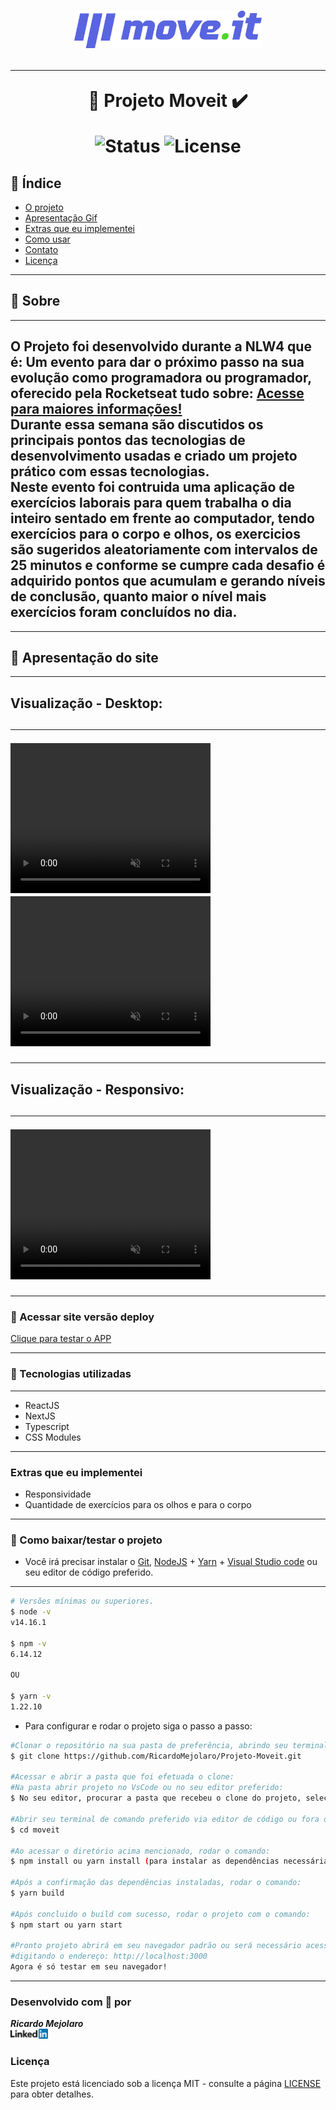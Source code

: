 <h1 align=center>
<img src="public/logo-full.svg" alt="Move.it logo" width="300px"/>

---

🚀 Projeto Moveit ✔️ <br>

<img src="https://camo.githubusercontent.com/a45bd10a7ea5a30b5665d9869b0ce1324fa90350/68747470733a2f2f696d672e736869656c64732e696f2f62616467652f7374617475732d6163746976652d737563636573732e737667" alt="Status" data-canonical-src="https://img.shields.io/badge/status-active-success.svg" style="max-width:100%;">
<img src="https://camo.githubusercontent.com/890acbdcb87868b382af9a4b1fac507b9659d9bf/68747470733a2f2f696d672e736869656c64732e696f2f62616467652f6c6963656e73652d4d49542d626c75652e737667" alt="License" data-canonical-src="https://img.shields.io/badge/license-MIT-blue.svg" style="max-width:100%;">
</h1>

## 📑️ Índice

- [O projeto](#📝️-Sobre)
- [Apresentação Gif](#🚀️-Apresentação-do-site)
- [Extras que eu implementei](#-Extras-que-eu-implementei)
- [Como usar](#💾️-Como-baixar/testar-o-projeto)
- [Contato](#-Desenvolvido-com-💙️-por)
- [Licença](#-Licença)

---

## 📝️ Sobre

---

<h2>
    O Projeto foi desenvolvido durante a NLW4 que é: Um evento para dar o próximo passo na sua evolução como programadora ou programador, oferecido pela Rocketseat tudo sobre: <a href="https://rocketseat.com.br/" target="_blank">Acesse para maiores informações! </a> <br>
    Durante essa semana são discutidos os principais pontos das tecnologias de desenvolvimento usadas e criado um projeto prático com essas tecnologias.<br>
    Neste evento foi contruida uma aplicação de exercícios laborais para quem trabalha o dia inteiro sentado em frente ao computador, tendo exercícios para o corpo e olhos, os exercicios são sugeridos aleatoriamente com intervalos de 25 minutos e conforme se cumpre cada desafio é adquirido pontos que acumulam e gerando níveis de conclusão, quanto maior o nível mais exercícios foram concluídos no dia. 
</h2>

---

## 🚀️ Apresentação do site

---

<h2>Visualização - Desktop:<h2>

---

<video width="320" height="240" autoplay muted>
  <source src="public/desktop-1.webm" type="video/webm">
</video>

<video width="320" height="240" autoplay muted>
  <source src="public/desktop-2.webm" type="video/webm">
</video>

---

<h2>Visualização - Responsivo:<h2>

---

<video width="320" height="240" autoplay muted>
  <source src="public/responsivo-2.webm" type="video/webm">
</video>

---

### 🚀️ Acessar site versão deploy

<a href="https://moveitapplication.vercel.app/">
Clique para testar o APP
</a>

---

### 🚀️ Tecnologias utilizadas

---

- ReactJS
- NextJS
- Typescript
- CSS Modules

---

### Extras que eu implementei

- Responsividade
- Quantidade de exercícios para os olhos e para o corpo

---

### 💾️ Como baixar/testar o projeto

- Você irá precisar instalar o [Git](https://git-scm.com/), [NodeJS](https://nodejs.org/pt-br/download/) + [Yarn](https://classic.yarnpkg.com/en/docs/install/) + [Visual Studio code](https://code.visualstudio.com/) ou seu editor de código preferido.

---

```bash
# Versões mínimas ou superiores.
$ node -v
v14.16.1

$ npm -v 
6.14.12

OU

$ yarn -v 
1.22.10

```

- Para configurar e rodar o projeto siga o passo a passo:

```bash
#Clonar o repositório na sua pasta de preferência, abrindo seu terminal de preferência e rodando o comando:
$ git clone https://github.com/RicardoMejolaro/Projeto-Moveit.git

#Acessar e abrir a pasta que foi efetuada o clone:
#Na pasta abrir projeto no VsCode ou no seu editor preferido:
$ No seu editor, procurar a pasta que recebeu o clone do projeto, selecionar e abrir.

#Abrir seu terminal de comando preferido via editor de código ou fora do editor, após acessar a pasta (no passo acima), acessar a pasta do projeto onde abrirá a branch master do repositório, com o comando:  
$ cd moveit

#Ao acessar o diretório acima mencionado, rodar o comando:
$ npm install ou yarn install (para instalar as dependências necessárias)

#Após a confirmação das dependências instaladas, rodar o comando: 
$ yarn build

#Após concluido o build com sucesso, rodar o projeto com o comando:
$ npm start ou yarn start

#Pronto projeto abrirá em seu navegador padrão ou será necessário acessar manualmente
#digitando o endereço: http://localhost:3000 
Agora é só testar em seu navegador!

```
---

### Desenvolvido com 💙️ por

***Ricardo Mejolaro*** 
<br/> 
<a href="https://www.linkedin.com/in/ricardo-mejolaro/">
<img src="public/linkedin.png">
</a>

### Licença

Este projeto está licenciado sob a licença MIT - consulte a página [LICENSE](https://opensource.org/licenses/MIT) para obter detalhes.

